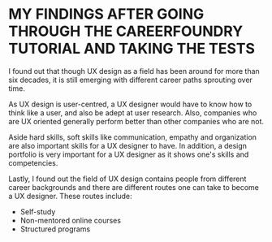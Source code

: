 # MY FINDINGS AFTER GOING THROUGH THE CAREERFOUNDRY TUTORIAL AND TAKING THE TESTS

I found out that though UX design as a field has been around for more than six decades, it is still emerging with different career paths sprouting over time.

As UX design is user-centred, a UX designer would have to know how to think like a user, and also be adept at user research. Also, companies who are UX oriented generally perform better than other companies who are not.

Aside hard skills, soft skills like communication, empathy and organization are also important skills for a UX designer to have. In addition, a design portfolio is very important for a UX designer as it shows one's skills and competencies.

Lastly, I found out the field of UX design contains people from different career backgrounds and there are different routes one can take to become a UX designer. These routes include:
- Self-study
- Non-mentored online courses
- Structured programs